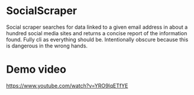 # SocialScraper
Social scraper searches for data linked to a given email address in about a hundred social media sites and returns a concise report of the information found.
Fully cli as everything should be. Intentionally obscure because this is dangerous in the wrong hands.  

# Demo video 
https://www.youtube.com/watch?v=YRO9lqETfYE
